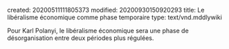 created: 20200511111805373
modified: 20200930150920293
title: Le libéralisme économique comme phase temporaire
type: text/vnd.mddlywiki

Pour Karl Polanyi, le libéralisme économique sera une phase de désorganisation entre deux périodes plus régulées.
